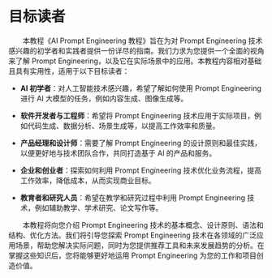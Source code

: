 # 目标读者

&emsp;&emsp;本教程《AI Prompt Engineering 教程》旨在为对 Prompt Engineering 技术感兴趣的初学者和实践者提供一份详尽的指南。我们力求为您提供一个全面的视角来了解 Prompt Engineering，以及它在实际场景中的应用。本教程内容相对基础且具有实用性，适用于以下目标读者：

- **AI 初学者**：对人工智能技术感兴趣，希望了解如何使用 Prompt Engineering 进行 AI 大模型的任务，例如内容生成、图像生成等。

- **软件开发者与工程师**：希望将 Prompt Engineering 技术应用于实际项目，例如代码生成、数据分析、场景生成等，以提高工作效率和质量。

- **产品经理和设计师**：需要了解 Prompt Engineering 的设计原则和最佳实践，以便更好地与技术团队合作，共同打造基于 AI 的产品和服务。

- **企业和创业者**：探索如何利用 Prompt Engineering 技术优化业务流程，提高工作效率，降低成本，从而实现商业目标。

- **教育者和研究人员**：希望在教学和研究过程中利用 Prompt Engineering 技术，例如辅助教学、学术研究、论文写作等。

&emsp;&emsp;本教程将向您介绍 Prompt Engineering 技术的基本概念、设计原则、语法和结构、优化方法。我们将引导您探索 Prompt Engineering 技术在各领域的广泛应用场景，帮助您解决实际问题，同时为您提供推荐工具和未来发展趋势的分析。在掌握这些知识后，您将能够更好地运用 Prompt Engineering 为您的工作和项目创造价值。
